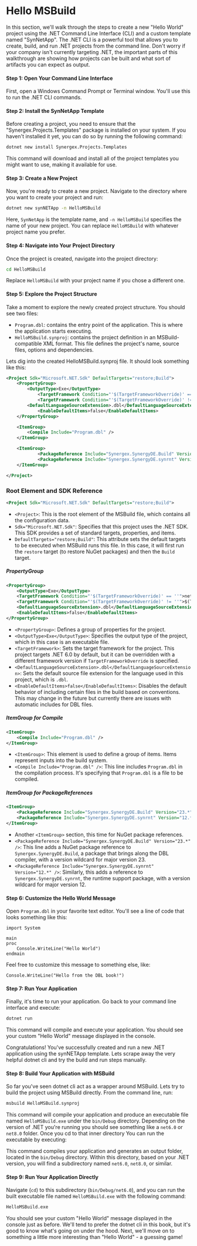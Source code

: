 # Hello MSBuild

In this section, we'll walk through the steps to create a new "Hello World" project using the .NET Command Line Interface (CLI) and a custom template named "SynNetApp". The .NET CLI is a powerful tool that allows you to create, build, and run .NET projects from the command line. Don't worry if your company isn't currently targeting .NET, the important parts of this walkthrough are showing how projects can be built and what sort of artifacts you can expect as output.

#### Step 1: Open Your Command Line Interface

First, open a Windows Command Prompt or Terminal window. You'll use this to run the .NET CLI commands.

#### Step 2: Install the SynNetApp Template

Before creating a project, you need to ensure that the "Synergex.Projects.Templates" package is installed on your system. If you haven't installed it yet, you can do so by running the following command:

```bash
dotnet new install Synergex.Projects.Templates
```

This command will download and install all of the project templates you might want to use, making it available for use.

#### Step 3: Create a New Project

Now, you're ready to create a new project. Navigate to the directory where you want to create your project and run:

```bash
dotnet new synNETApp -n HelloMSBuild
```

Here, `SynNetApp` is the template name, and `-n HelloMSBuild` specifies the name of your new project. You can replace `HelloMSBuild` with whatever project name you prefer.

#### Step 4: Navigate into Your Project Directory

Once the project is created, navigate into the project directory:

```bash
cd HelloMSBuild
```

Replace `HelloMSBuild` with your project name if you chose a different one.

#### Step 5: Explore the Project Structure

Take a moment to explore the newly created project structure. You should see two files:
- `Program.dbl`: contains the entry point of the application. This is where the application starts executing.
- `HelloMSBuild.synproj`: contains the project definition in an MSBuild-compatible XML format. This file defines the project's name, source files, options and dependencies.


Lets dig into the created HelloMSBuild.synproj file. It should look something like this:

```xml
<Project Sdk="Microsoft.NET.Sdk" DefaultTargets="restore;Build">
	<PropertyGroup>
		<OutputType>Exe</OutputType>
    		<TargetFramework Condition="'$(TargetFrameworkOverride)' == ''">net6.0</TargetFramework>
    		<TargetFramework Condition="'$(TargetFrameworkOverride)' != ''">$(TargetFrameworkOverride)</TargetFramework>
		<DefaultLanguageSourceExtension>.dbl</DefaultLanguageSourceExtension>
    		<EnableDefaultItems>false</EnableDefaultItems>
  	</PropertyGroup>

	<ItemGroup>
		<Compile Include="Program.dbl" />
  	</ItemGroup>

	<ItemGroup>
    		<PackageReference Include="Synergex.SynergyDE.Build" Version="23.*" />
    		<PackageReference Include="Synergex.SynergyDE.synrnt" Version="12.*" />
	</ItemGroup>

</Project>
```

### Root Element and SDK Reference

```xml
<Project Sdk="Microsoft.NET.Sdk" DefaultTargets="restore;Build">
```

- `<Project>`: This is the root element of the MSBuild file, which contains all the configuration data.
- `Sdk="Microsoft.NET.Sdk"`: Specifies that this project uses the .NET SDK. This SDK provides a set of standard targets, properties, and items.
- `DefaultTargets="restore;Build"`: This attribute sets the default targets to be executed when MSBuild runs this file. In this case, it will first run the `restore` target (to restore NuGet packages) and then the `Build` target.

##### PropertyGroup

```xml
<PropertyGroup>
    <OutputType>Exe</OutputType>
    <TargetFramework Condition="'$(TargetFrameworkOverride)' == ''">net6.0</TargetFramework>
    <TargetFramework Condition="'$(TargetFrameworkOverride)' != ''">$(TargetFrameworkOverride)</TargetFramework>
    <DefaultLanguageSourceExtension>.dbl</DefaultLanguageSourceExtension>
    <EnableDefaultItems>false</EnableDefaultItems>
</PropertyGroup>
```

- `<PropertyGroup>`: Defines a group of properties for the project.
- `<OutputType>Exe</OutputType>`: Specifies the output type of the project, which in this case is an executable file.
- `<TargetFramework>`: Sets the target framework for the project. This project targets .NET 6.0 by default, but it can be overridden with a different framework version if `TargetFrameworkOverride` is specified.
- `<DefaultLanguageSourceExtension>.dbl</DefaultLanguageSourceExtension>`: Sets the default source file extension for the language used in this project, which is `.dbl`.
- `<EnableDefaultItems>false</EnableDefaultItems>`: Disables the default behavior of including certain files in the build based on conventions. This may change in the future but currently there are issues with automatic includes for DBL files.

##### ItemGroup for Compile

```xml
<ItemGroup>
    <Compile Include="Program.dbl" />
</ItemGroup>
```

- `<ItemGroup>`: This element is used to define a group of items. Items represent inputs into the build system.
- `<Compile Include="Program.dbl" />`: This line includes `Program.dbl` in the compilation process. It's specifying that `Program.dbl` is a file to be compiled.

##### ItemGroup for PackageReferences

```xml
<ItemGroup>
    <PackageReference Include="Synergex.SynergyDE.Build" Version="23.*" />
    <PackageReference Include="Synergex.SynergyDE.synrnt" Version="12.*" />
</ItemGroup>
```

- Another `<ItemGroup>` section, this time for NuGet package references.
- `<PackageReference Include="Synergex.SynergyDE.Build" Version="23.*" />`: This line adds a NuGet package reference to `Synergex.SynergyDE.Build`, a package that brings along the DBL compiler, with a version wildcard for major version 23.
- `<PackageReference Include="Synergex.SynergyDE.synrnt" Version="12.*" />`: Similarly, this adds a reference to `Synergex.SynergyDE.synrnt`, the runtime support package, with a version wildcard for major version 12.

#### Step 6: Customize the Hello World Message

Open `Program.dbl` in your favorite text editor. You'll see a line of code that looks something like this:

```dbl
import System

main
proc
    Console.WriteLine("Hello World")
endmain
```

Feel free to customize this message to something else, like:

```dbl
Console.WriteLine("Hello from the DBL book!")
```

#### Step 7: Run Your Application

Finally, it's time to run your application. Go back to your command line interface and execute:

```bash
dotnet run
```

This command will compile and execute your application. You should see your custom "Hello World" message displayed in the console.

Congratulations! You've successfully created and run a new .NET application using the synNETApp template. Lets scrape away the very helpful dotnet cli and try the build and run steps manually.

#### Step 8: Build Your Application with MSBuild
So far you've seen dotnet cli act as a wrapper around MSBuild. Lets try to build the project using MSBuild directly. From the command line, run:

```bash
msbuild HelloMSBuild.synproj
```

This command will compile your application and produce an executable file named `HelloMSBuild.exe` under the `bin/Debug` directory. Depending on the version of .NET you're running you should see something like a `net6.0` or `net8.0` folder. Once you cd to that inner directory You can run the executable by executing:

This command compiles your application and generates an output folder, located in the `bin/Debug` directory. Within this directory, based on your .NET version, you will find a subdirectory named `net6.0`, `net8.0`, or similar. 

#### Step 9: Run Your Application Directly

Navigate (`cd`) to this subdirectory (`bin/Debug/net6.0`), and you can run the built executable file named `HelloMSBuild.exe` with the following command:

```bash
HelloMSBuild.exe
```

You should see your custom "Hello World" message displayed in the console just as before. We'll tend to prefer the dotnet cli in this book, but it's good to know what's going on under the hood. Next, we'll move on to something a little more interesting than "Hello World" - a guessing game!
